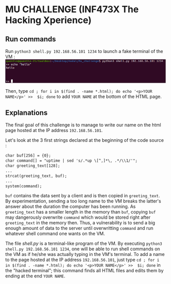 # MU CHALLENGE (INF473X The Hacking Xperience)

## Run commands

Run `python3 shell.py 192.168.56.101 1234` to launch a fake terminal of the VM :
![terminal](screenshots/terminal.png)

Then, type `cd ; for i in $(find . -name *.html); do echo '<p>YOUR NAME</p>' >>  $i; done` to add `YOUR NAME` at the bottom of the HTML page.


## Explanations

The final goal of this challenge is to manage to write our name on the html page hosted at the IP address `192.168.56.101`.

Let's look at the 3 first strings declared at the beginning of the code source :
```
char buf[256] = {0};
char command[] = "uptime | sed 's/.*up \[^,]*\, .*/\\1/'";
char greeting_text[128];
...
strcat(greeting_text, buf);
...
system(command);
```
`buf` contains the data sent by a client and is then copied in `greeting_text`. By experimentation, sending a too long name to the VM breaks the latter's answer about the duration the computer has been running. As `greeting_text` has a smaller length in the memory than `buf`, copying `buf` may dangerously overwrite `command` which would be stored right after `greeting_text` in the memory then. Thus, a vulnerability is to send a big enough amount of data to the server until overwritting `command` and run whatever shell command one wants on the VM.

The file _shell.py_ is a terminal-like program of the VM. By executing `python3 shell.py 192.168.56.101 1234`, one will be able to run shell commands on the VM as if he/she was actually typing in the VM's terminal. To add a name to the page hosted at the IP address `192.168.56.101`, just type `cd ; for i in $(find . -name *.html); do echo '<p>YOUR NAME</p>' >>  $i; done` in the "hacked terminal"; this command finds all HTML files and edits them by ending at the end `YOUR NAME`.
